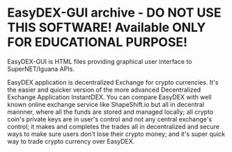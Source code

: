 # EasyDEX-GUI archive - DO NOT USE THIS SOFTWARE! Available ONLY FOR EDUCATIONAL PURPOSE!
EasyDEX-GUI is HTML files providing graphical user interface to SuperNET/Iguana APIs.

EasyDEX application is decentralized Exchange for crypto currencies. It's the easier and quicker version of the more advanced Decentralized Exchange Application InstantDEX. You can compare EasyDEX with well known online exchange service like ShapeShift.io but all in decentral mannner, where all the funds are stored and managed locally; all crypto coin's private keys are in user's control and not any central exchange's control; it makes and completes the trades all in decentralized and secure ways to make sure users don't lose their crypto money; and it's super quick way to trade crypto currency over EasyDEX.
